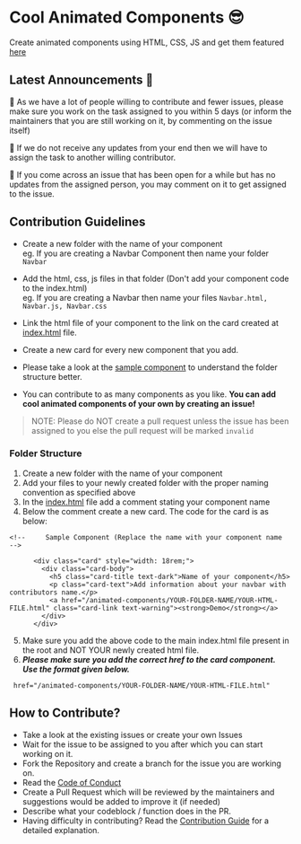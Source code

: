 # Cool Animated Components 😎

Create animated components using HTML, CSS, JS and get them featured [here](https://pccoe-hacktoberfest-21.github.io/animated-components/#)

## Latest Announcements 📢

🔴 As we have a lot of people willing to contribute and fewer issues, please make sure you work on the task assigned to you within 5 days (or inform the maintainers that you are still working on it, by commenting on the issue itself)

🔴 If we do not receive any updates from your end then we will have to assign the task to another willing contributor.

🔴 If you come across an issue that has been open for a while but has no updates from the assigned person, you may comment on it to get assigned to the issue. 


## Contribution Guidelines

* Create a new folder with the name of your component <br> eg. If you are creating a Navbar Component then name your folder ```Navbar``` 
* Add the html, css, js files in that folder (Don't add your component code to the index.html) <br> eg. If you are creating a Navbar then name your files ```Navbar.html, Navbar.js, Navbar.css```
* Link the html file of your component to the link on the card created at [index.html](https://github.com/PCCoE-Hacktoberfest-21/animated-components/blob/main/index.html) file.
* Create a new card for every new component that you add.

* Please take a look at the [sample component](https://github.com/PCCoE-Hacktoberfest-21/animated-components/tree/main/Sample) to understand the folder structure better.
* You can contribute to as many components as you like. <b>You can add cool animated components of your own by creating an issue!</b>
> NOTE: Please do NOT create a pull request unless the issue has been assigned to you else the pull request will be marked ```invalid```

### Folder Structure
1. Create a new folder with the name of your component
2. Add your files to your newly created folder with the proper naming convention as specified above
3. In the [index.html](https://github.com/PCCoE-Hacktoberfest-21/animated-components/blob/main/index.html) file add a comment stating your component name
4. Below the comment create a new card. The code for the card is as below: <br>
```
<!--     Sample Component (Replace the name with your component name  -->

      <div class="card" style="width: 18rem;">
        <div class="card-body">
          <h5 class="card-title text-dark">Name of your component</h5>
          <p class="card-text">Add information about your navbar with contributors name.</p>
          <a href="/animated-components/YOUR-FOLDER-NAME/YOUR-HTML-FILE.html" class="card-link text-warning"><strong>Demo</strong></a>
        </div>
      </div>
```
5. Make sure you add the above code to the main index.html file present in the root and NOT YOUR newly created html file.
6. <b><i> Please make sure you add the correct href to the card component. Use the format given below. </i></b>
  ```
   href="/animated-components/YOUR-FOLDER-NAME/YOUR-HTML-FILE.html"
  ```


## How to Contribute?
- Take a look at the existing issues or create your own Issues
- Wait for the issue to be assigned to you after which you can start working on it.
- Fork the Repository and create a branch for the issue you are working on.
- Read the [Code of Conduct](CODE_OF_CONDUCT.md)
- Create a Pull Request which will be reviewed by the maintainers and suggestions would be added to improve it (if needed)
- Describe what your codeblock / function does in the PR.
- Having difficulty in contributing? Read the [Contribution Guide](CONTRIBUTING.md) for a detailed explanation.

